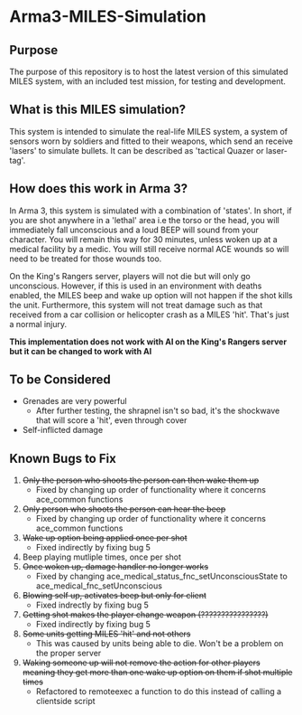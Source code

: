 # Arma3-MILES-Simulation

## Purpose

The purpose of this repository is to host the latest version of this simulated MILES system, with an included test mission, for testing and development.

## What is this MILES simulation?

This system is intended to simulate the real-life MILES system, a system of sensors worn by soldiers and fitted to their weapons, which send an receive 'lasers' to simulate bullets. It can be described as 'tactical Quazer or laser-tag'.

## How does this work in Arma 3?

In Arma 3, this system is simulated with a combination of 'states'. In short, if you are shot anywhere in a 'lethal' area i.e the torso or the head, you will immediately fall unconscious and a loud BEEP will sound from your character. You will remain this way for 30 minutes, unless woken up at a medical facility by a medic. You will still receive normal ACE wounds so will need to be treated for those wounds too.

On the King's Rangers server, players will not die but will only go unconscious. However, if this is used in an environment with deaths enabled, the MILES beep and wake up option will not happen if the shot kills the unit. Furthermore, this system will not treat damage such as that received from a car collision or helicopter crash as a MILES 'hit'. That's just a normal injury.

**This implementation does not work with AI on the King's Rangers server but it can be changed to work with AI**

## To be Considered

- Grenades are very powerful
    - After further testing, the shrapnel isn't so bad, it's the shockwave that will score a 'hit', even through cover
- Self-inflicted damage

## Known Bugs to Fix

1) ~~Only the person who shoots the person can then wake them up~~
    - Fixed by changing up order of functionality where it concerns ace_common functions
2) ~~Only person who shoots the person can hear the beep~~
    - Fixed by changing up order of functionality where it concerns ace_common functions
3) ~~Wake up option being applied once per shot~~
    - Fixed indirectly by fixing bug 5
4) Beep playing mutliple times, once per shot
5) ~~Once woken up, damage handler no longer works~~
    - Fixed by changing ace_medical_status_fnc_setUnconsciousState to ace_medical_fnc_setUnconscious
6) ~~Blowing self up, activates beep but only for client~~
    - Fixed indrectly by fixing bug 5
7) ~~Getting shot makes the player change weapon (????????????????)~~
    - Fixed indirectly by fixing bug 5
8) ~~Some units getting MILES 'hit' and not others~~
    - This was caused by units being able to die. Won't be a problem on the proper server
9) ~~Waking someone up will not remove the action for other players meaning they get more than one wake up option on them if shot multiple times~~
    - Refactored to remoteexec a function to do this instead of calling a clientside script